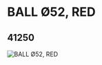 # BALL Ø52, RED
## 41250
![BALL Ø52, RED](https://lc-www-live-s.legocdn.com/media/bricks/5/2/4156530.jpg)